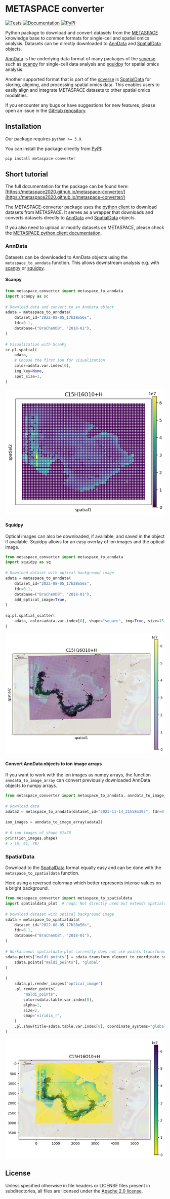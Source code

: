 # METASPACE converter

[![Tests][badge-tests]][link-tests]
[![Documentation][badge-docs]][link-docs]
[![PyPI][badge-pypi]][link-pypi]

Python package to download and convert datasets from the [METASPACE](https://metaspace2020.eu/)
knowledge base to common formats for single-cell and spatial omics analysis.
Datasets can be directly downloaded to
[AnnData](https://anndata.readthedocs.io/en/stable/index.html) and
[SpatialData](https://spatialdata.scverse.org/en/latest/) objects.

[AnnData](https://anndata.readthedocs.io/en/stable/index.html) is the underlying data format
of many packages of the [scverse](https://doi.org/10.1038/s41587-023-01733-8) such as
[scanpy](https://scanpy.readthedocs.io/en/stable/) for single-cell data analysis and
[squidpy](https://squidpy.readthedocs.io/en/stable/index.html) for spatial omics analysis.

Another supported format that is part of the [scverse](https://doi.org/10.1038/s41587-023-01733-8)
is [SpatialData](https://spatialdata.scverse.org/en/latest/) for storing, aligning, and processing spatial omics data. 
This enables users to easily align and integrate METASPACE datasets
to other spatial omics modalities.

If you encounter any bugs or have suggestions for new features, please open an issue in the
[GitHub repository](https://github.com/metaspace2020/metaspace-converter).

## Installation

Our package requires `python >= 3.9`.

You can install the package directly from [PyPI](https://pypi.org/project/metaspace-converter/):
```bash
pip install metaspace-converter
```

## Short tutorial

The full documentation for the package can be found here: [https://metaspace2020.github.io/metaspace-converter/](https://metaspace2020.github.io/metaspace-converter/)

The METASPACE-converter package uses the
[python client](https://github.com/metaspace2020/metaspace/tree/master/metaspace/python-client)
to download datasets from METASPACE.
It serves as a wrapper that downloads and converts datasets directly to
[AnnData](https://anndata.readthedocs.io/en/stable/index.html) and
[SpatialData](https://spatialdata.scverse.org/en/latest/) objects.

If you also need to upload or modify datasets on METASPACE, please check the
[METASPACE python client documentation](https://metaspace2020.readthedocs.io/en/latest/index.html).

### AnnData

Datasets can be downloaded to AnnData objects using the `metaspace_to_anndata` function.
This allows downstream analysis e.g. with [scanpy](https://scanpy.readthedocs.io/en/stable/)
or [squidpy](https://squidpy.readthedocs.io/en/stable/index.html).

#### Scanpy

```python
from metaspace_converter import metaspace_to_anndata
import scanpy as sc

# Download data and convert to an AnnData object
adata = metaspace_to_anndata(
    dataset_id="2022-08-05_17h28m56s",
    fdr=0.1,
    database=("BraChemDB", "2018-01"),
)

# Visualization with ScanPy
sc.pl.spatial(
    adata,
    # Choose the first ion for visualization
    color=adata.var.index[0],
    img_key=None,
    spot_size=1,
)
```

![Image](docs/_static/img/example_img_sc.png)

#### Squidpy

Optical images can also be downloaded, if available, and saved in the object if available.
Squidpy allows for an easy overlay of ion images and the optical image.

```python
from metaspace_converter import metaspace_to_anndata
import squidpy as sq

# Download dataset with optical background image
adata = metaspace_to_anndata(
    dataset_id="2022-08-05_17h28m56s",
    fdr=0.1,
    database=("BraChemDB", "2018-01"),
    add_optical_image=True,
)

sq.pl.spatial_scatter(
    adata, color=adata.var.index[0], shape="square", img=True, size=15, alpha=0.5
)
```

![Image](docs/_static/img/example_img_sq.png)

#### Convert AnnData objects to ion image arrays

If you want to work with the ion images as numpy arrays, the function `anndata_to_image_array` can
convert previously downloaded AnnData objects to numpy arrays.

```python
from metaspace_converter import metaspace_to_anndata, anndata_to_image_array

# Download data
adata2 = metaspace_to_anndata(dataset_id="2023-11-14_21h58m39s", fdr=0.1)

ion_images = anndata_to_image_array(adata2)

# 6 ion images of shape 61x78
print(ion_images.shape)
# > (6, 61, 78)
```

### SpatialData

Download to the [SpatialData](https://spatialdata.scverse.org/en/latest/) format equally easy and
can be done with the `metaspace_to_spatialdata` function.

Here using a reversed colormap which better represents intense values on a bright background.

```python
from metaspace_converter import metaspace_to_spatialdata
import spatialdata_plot  # noqa: Not directly used but extends spatialdata

# Download dataset with optical background image
sdata = metaspace_to_spatialdata(
    dataset_id="2022-08-05_17h28m56s",
    fdr=0.1,
    database=("BraChemDB", "2018-01"),
)

# Workaround: spatialdata-plot currently does not use points transformation
sdata.points["maldi_points"] = sdata.transform_element_to_coordinate_system(
    sdata.points["maldi_points"], "global"
)

(
    sdata.pl.render_images("optical_image")
    .pl.render_points(
        "maldi_points",
        color=sdata.table.var.index[0],
        alpha=1,
        size=2,
        cmap="viridis_r",
    )
    .pl.show(title=sdata.table.var.index[0], coordinate_systems="global")
)
```

![Image](docs/_static/img/example_img_sd.png)

## License

Unless specified otherwise in file headers or LICENSE files present in subdirectories, all files are licensed under the [Apache 2.0 license](https://github.com/metaspace2020/metaspace/blob/master/LICENSE).


[badge-docs]: https://img.shields.io/github/actions/workflow/status/metaspace2020/metaspace-converter/docs.yml?label=documentation
[badge-pypi]: https://img.shields.io/pypi/v/metaspace-converter
[badge-tests]: https://img.shields.io/github/actions/workflow/status/metaspace2020/metaspace-converter/tests.yml?branch=master&label=tests
[link-docs]: https://metaspace2020.github.io/metaspace-converter/
[link-pypi]: https://pypi.org/project/metaspace-converter/
[link-tests]: https://github.com/metaspace2020/metaspace-converter/actions/workflows/tests.yml
